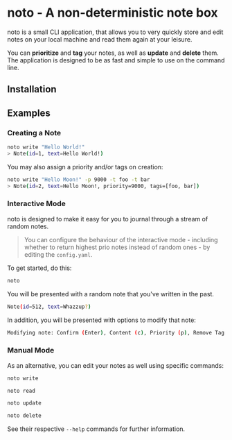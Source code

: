 # noto - A non-deterministic note box

noto is a small CLI application, that allows you to very quickly store and edit notes on your local machine
and read them again at your leisure.

You can **prioritize** and **tag** your notes, as well as **update** and **delete** them. The application is designed to be as fast and simple to use on the command line.

## Installation

## Examples

### Creating a Note

``` bash
noto write "Hello World!"
> Note(id=1, text=Hello World!)
```

You may also assign a priority and/or tags on creation:

``` bash
noto write "Hello Moon!" -p 9000 -t foo -t bar
> Note(id=2, text=Hello Moon!, priority=9000, tags=[foo, bar])
```

### Interactive Mode

noto is designed to make it easy for you to journal through a stream of random notes.

> You can configure the behaviour of the interactive mode - including whether to return highest prio notes instead of random ones - by editing the `config.yaml`.

To get started, do this:

``` bash
noto
```

You will be presented with a random note that you've written in the past.

``` bash
Note(id=512, text=Whazzup?)
```

In addition, you will be presented with options to modify that note:

``` bash
Modifying note: Confirm (Enter), Content (c), Priority (p), Remove Tag (t), Add Tag (T), Delete Note (D), Quit (q)
```

### Manual Mode

As an alternative, you can edit your notes as well using specific commands:

``` bash
noto write
```

``` bash
noto read
```

``` bash
noto update
```

``` bash
noto delete
```

See their respective `--help` commands for further information.
